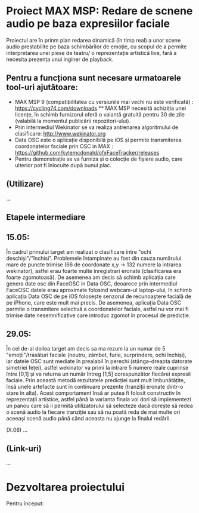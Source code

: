 # Proiect MAX MSP: Redare de scnene audio pe baza expresiilor faciale

Proiectul are în prinm plan redarea dinamică (în timp real) a unor scene audio prestabilite pe baza schimbărilor de emoție, cu scopul de a permite interpretarea unei piese de teatru/ o reprezentație artistică live, fară a necesita prezența unui inginer de playback.

## Pentru a funcționa sunt necesare urmatoarele tool-uri ajutătoare:
*   MAX MSP 9 (compatibilitatea cu versiunile mai vechi nu este verificată) : https://cycling74.com/downloads
   ** MAX MSP necesită achiziția unei licențe, în schimb furnizorul oferă o vaiantă gratuită pentru 30 de zile (valabilă la momentul publicării repozitori-ului).
*   Prin intermediul Wekinator se va realiza antrenarea algoritmului de clasificare: http://www.wekinator.org
*   Data OSC este o aplicație disponibilă pe iOS și permite transmiterea coordonatelor faciale prin OSC in MAX : https://github.com/kylemcdonald/ofxFaceTracker/releases
*   Pentru demonstrație se va furniza și o colecție de fișiere audio, care ulterior pot fi înlocuite după bunul plac.

## (Utilizare)
...

## Etapele intermediare

## 15.05: 
În cadrul primului target am realizat o clasificare între "ochi deschiși"/"închisi". Problemele întampinate au fost din cauza numărului mare de puncte trimise (66 de coordonate x,y -> 132 numere la intrarea wekinator), astfel erau foarte multe înregistrari eronate (clasificarea era foarte zgomotoasă). De asemenea am decis să schimb aplicația care genera date osc din FaceOSC in Data OSC, deoarece prin intermediul FaceOSC datele erau aproximate folosind webcam-ul laptop-ului, în schimb aplicația Data OSC de pe iOS folosește senzorul de recunoaștere facială de pe iPhone, care este mult mai precis. De asemenea, aplicația Data OSC permite o transmitere selectivă a coordonatelor faciale, astfel nu vor mai fi trimise date nesemnificative care introduc zgomot în procesul de predicție.

## 29.05: 
În cel de-al doilea target am decis sa ma rezum la un numar de 5 "emoții"/trasături faciale (neutru, zâmbet, furie, surprindere, ochi închiși), iar datele OSC sunt mediate în prealabil în perechi (stânga-dreapta datorate simetriei feței), astfel wekinator va primi la intrare 5 numere reale cuprinse între [0,1] și va returna un număr întreg [1,5] corespunzător fiecărei expresii faciale. Prin această metodă rezultatele predicției sunt mult îmbunătățite, însă unele artefacte sunt în continuare prezente (tranziții eronate dintr-o stare în alta). Acest comportament însă ar putea fi folosit constructiv în reprezentații artistice, astfel până la varianta finala voi dori să implementezi un panou care să ii permită utilizatorului să selecteze dacă dorește să redea o scenă audio la fiecare tranziție sau să nu poată reda de mai multe ori aceeași scenă audio până când aceasta nu ajunge la finalul redării.

(X.06) ...

## (Link-uri)
...

# Dezvoltarea proiectului

Pentru început:
